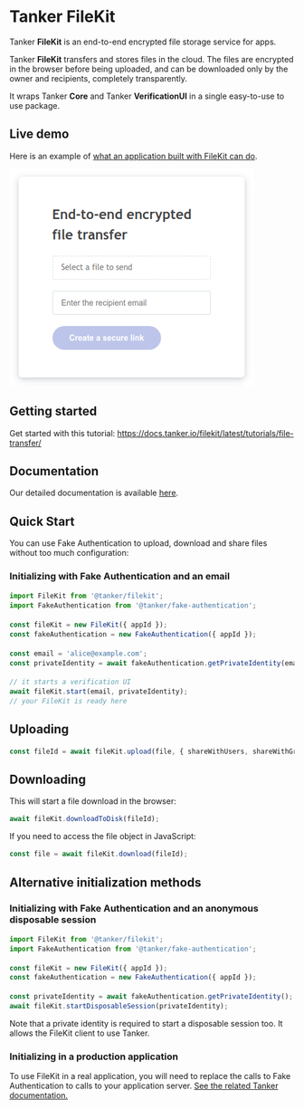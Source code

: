 # Tanker FileKit

Tanker **FileKit** is an end-to-end encrypted file storage service for apps.

Tanker **FileKit** transfers and stores files in the cloud. The files are encrypted in the browser before being uploaded, and
can be downloaded only by the owner and recipients, completely transparently.

It wraps Tanker **Core** and Tanker **VerificationUI** in a single easy-to-use to use package.

## Live demo

Here is an example of [what an application built with FileKit can do](https://tankerhq.github.io/filekit-tuto-app/).

![FileKit app example](./src/public/filekit-app.png)

## Getting started

Get started with this tutorial: https://docs.tanker.io/filekit/latest/tutorials/file-transfer/

## Documentation

Our detailed documentation is available [here](https://docs.tanker.io/filekit/latest/).

## Quick Start

You can use Fake Authentication to upload, download and share files without too much configuration:

### Initializing with Fake Authentication and an email

```javascript
import FileKit from '@tanker/filekit';
import FakeAuthentication from '@tanker/fake-authentication';

const fileKit = new FileKit({ appId });
const fakeAuthentication = new FakeAuthentication({ appId });

const email = 'alice@example.com';
const privateIdentity = await fakeAuthentication.getPrivateIdentity(email);

// it starts a verification UI
await fileKit.start(email, privateIdentity);
// your FileKit is ready here
```

## Uploading

```javascript
const fileId = await fileKit.upload(file, { shareWithUsers, shareWithGroups });
```

## Downloading

This will start a file download in the browser:

```javascript
await fileKit.downloadToDisk(fileId);
```

If you need to access the file object in JavaScript:

```javascript
const file = await fileKit.download(fileId);
```

## Alternative initialization methods

### Initializing with Fake Authentication and an anonymous disposable session

```javascript
import FileKit from '@tanker/filekit';
import FakeAuthentication from '@tanker/fake-authentication';

const fileKit = new FileKit({ appId });
const fakeAuthentication = new FakeAuthentication({ appId });

const privateIdentity = await fakeAuthentication.getPrivateIdentity();
await fileKit.startDisposableSession(privateIdentity);
```

<aside class="note">
Note that a private identity is required to start a disposable session too. It allows the FileKit client to use Tanker.
</aside>

### Initializing in a production application

To use FileKit in a real application, you will need to replace the calls to Fake Authentication to calls to your application server. [See the related Tanker documentation.](https://docs.tanker.io/latest/guide/adapting-server-code/)


